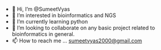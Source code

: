 - 👋 Hi, I’m @SumeetVyas
- 👀 I’m interested in bioinformatics and NGS
- 🌱 I’m currently learning python
- 💞️ I’m looking to collaborate on any basic project related to bioinformatics in general.
- 📫 How to reach me ... sumeetvyas2000@gmail.com

<!---
SumeetVyas/SumeetVyas is a ✨ special ✨ repository because its `README.md` (this file) appears on your GitHub profile.
You can click the Preview link to take a look at your changes.
--->
